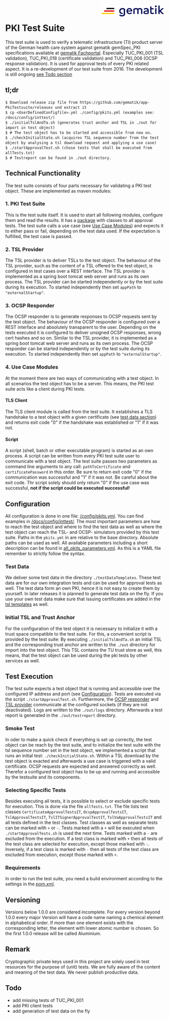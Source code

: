 <img align="right" width="200" height="37" src="docs/img/Gematik_Logo_Flag.png"/> <br />

# PKI Test Suite

This test suite is used to verify a telematic infrastructure (TI) product server of the German
health care system against gematik gemSpec_PKI specifications available
at [gematik Fachportal](https://fachportal.gematik.de/). Especially TUC_PKI_001 (TSL validation),
TUC_PKI_018 (certificate validation) and TUC_PKI_006 (OCSP response validation). It is used for
approval tests of every PKI related aspect. It is a re-development of our test suite from 2016. The
development is still ongoing [see Todo section](./README.md#todo)

## tl;dr

```console 
$ Download release zip file from https://github.com/gematik/app-PkiTestsuite/releases und extract it
$ cp <UserDefinedConfigfile>.yml ./config/pkits.yml (examples see: /docs/config/inttest/)
$ ./initialTslAndTa.sh (generates trust anchor and TSL in ./out for import in test object)
$ # The test object has to be started and accessible from now on.
$ ./checkInitialState.sh (acquires TSL sequence number from the test object by analysing a tsl download request and applying a use case)
$ ./startApprovalTest.sh (chose tests that shall be executed from allTests.txt)
$ # Testreport can be found in ./out directory.
```

## Technical Functionality

The test suite consists of four parts necessary for validating a PKI test object. These are
implemented as maven modules:

### 1. PKI Test Suite

This is the test suite itself. It is used to start all following modules, configure them and read
the results. It has
a [package](pkits-testsuite/src/main/java/de/gematik/pki/pkits/testsuite/approval/) with classes to
all
approval tests. The test suite calls a use
case (see [Use Case Modules](./README.md#4-use-case-modules)) and expects it to either pass or fail,
depending on the test data used. If the expectation is fulfilled, the test case is passed.

### 2. TSL Provider

The TSL provider is to deliver TSLs to the test object.
The behaviour of the TSL provider, such as the content of a TSL offered to the test object, is configured in test cases over a REST interface.
The TSL provider is implemented as a spring boot tomcat web server and runs as its own process. 
The TSL provider can be started independently or by the test suite during its execution.
To started independently then set `appPath` to `"externalStartup"`. 

### 3. OCSP Responder

The OCSP responder is to generate responses to OCSP requests sent by the test object.
The behaviour of the OCSP responder is configured over a REST interface and absolutely transparent to the user. 
Depending on the tests executed it is configured to deliver unsigned OCSP responses, wrong cert hashes and so on.
Similar to the TSL provider, it is implemented as a spring boot tomcat web server and runs as its own process.
The OCSP responder can be started independently or by the test suite during its execution.
To started independently then set `appPath` to `"externalStartup"`.

### 4. Use Case Modules

At the moment there are two ways of communicating with a test object. In all scenarios the test
object has to be a server. This means, the PKI test suite acts like a client during PKI tests.

#### TLS Client

The TLS client module is called from the test suite. It establishes a TLS handshake to a test object
with a given certificate (see [test data section](./README.md#test-data)) and returns exit code "0"
if the handshake was established or "1" if it was not.

#### Script

A script (shell, batch or other executable program) is started as an own process. A script
can be written from every PKI test suite user to communicate with a test object. The test suite
passes two parameters as command line arguments to any call: `pathToCertificate`
and `certificatePassword` in this order.
Be sure to return exit code "0" if the communication was successful and "1" if it was not. Be
careful about the exit code. Thr script solely should only return "0" if the use case was
successful, **not if the script could be executed successful!**

## Configuration

All configuration is done in one file: [/config/pkits.yml](./config/pkits.yml). You can find
examples in [/docs/config/inttest/](./docs/configs/inttest/). 
The most important parameters are how to reach the test object and where to find the test data as well as where the test object can reach the TSL- and OCSP- simulators provided by this test suite.
Paths in the `pkits.yml` in are relative to the base directory. 
Absolute paths can be used as well.
All available parameters including a short description can be found in [all_pkits_parameters.yml](./docs/all_pkits_parameters.yml). 
As this is a YAML file remember to strictly follow the syntax.

### Test Data

We deliver some test data in the directory `./testDataTemplates`. These test data are for our own
integration tests and can be used for approval tests as well. The test data form an own PKI, hence
it is not easy to create them by yourself. In later releases it is planned to generate test data on
the fly. If you use your own test data make sure that issuing certificates are added in the
[tsl templates](./testDataTemplates/tsl/) as well.

### Initial TSL and Trust Anchor

For the configuration of the test object it is necessary to initialize it with a trust space
compatible to the test suite. 
For this, a convenient script is provided by the test suite:
By executing `./initialTslAndTa.sh` an initial TSL and the corresponding trust anchor are written to
the `./out` directory for import into the test object. This TSL contains the TU trust store as well,
this means, that the test object can be used during the pki tests by other services as well.

## Test Execution

The test suite expects a test object that is running and accessible over the configured IP address
and port (see [Configuration](./README.md#configuration)). Tests are executed via the
script `./startApprovalTest.sh`. 
Furthermore, the [OCSP responder](./README.md#3-ocsp-responder)
and [TSL provider](./README.md#2-tsl-provider) communicate at the configured sockets (if they are
not deactivated). Logs are written to the `./out/logs` directory. Afterwards a test report is
generated in the `./out/testreport` directory.

### Smoke Test

In oder to make a quick check if everything is set up correctly, the test object can be reach by the
test suite, and to initialize the test suite with the tsl sequence number set in the test object, we
implemented a script that runs an initial test: `./checkInitialState.sh`. Within a TSL download by
the test object is exacted and afterwards a use case is triggered with a valid certificate. OCSP
requests are expected and answered correctly as well. Therefor a configured test object has to be up
and running and accessible by the testsuite and its components.

### Selecting Specific Tests

Besides executing all tests, it is possible to select or exclude specific tests for execution.
This is done via the file `allTests.txt`.
The file lists test classes `CertificateApprovalTestsIT`, `OcspApprovalTestsIT`, `TslApprovalTestsIT`, `TslITSignerApprovalTestIT`, `TslVaApprovalTestsIT` and all tests defined in the test classes.
Test classes as well as separate tests can be marked with `+` or `-`.
Tests marked with a `+` will be executed when `./startApprovalTests.sh` is used the next time.
Tests marked with a `-` are excluded from the execution.
If a test class is marked with `+` then all tests of the test class are selected for execution,
except those marked with `-`.
Inversely, if a test class is marked with `-` then all tests of the test class are excluded from
execution, except those marked with `+`.

### Requirements

In order to run the test suite, you need a build environment according to the settings in
the [pom.xml](./pom.xml).

## Versioning

Versions below 1.0.0 are considered incomplete. For every version beyond 1.0.0 every major Version
will have a code name naming a chemical element in alphabetical order. If more than one element
exists with the corresponding letter, the element with lower atomic number is chosen. So the first
1.0.0 release will be called Aluminium.

## Remark

Cryptographic private keys used in this project are solely used in test resources for the purpose of
(unit) tests. We are fully aware of the content and meaning of the test data. We never publish
productive data.

## Todo

- add missing tests of TUC_PKI_001
- add PKI client tests
- add generation of test data on the fly
